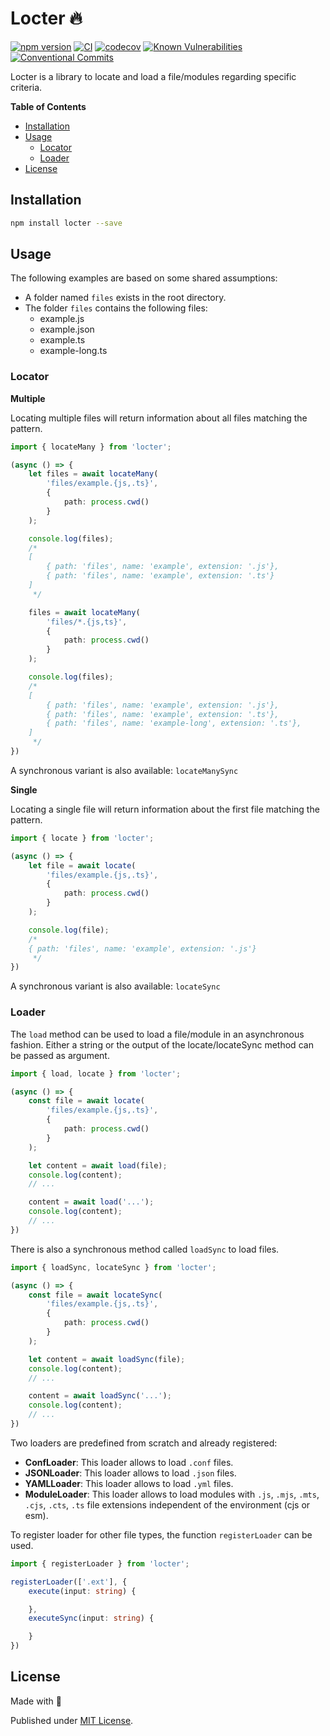 # Locter 🔥

[![npm version](https://badge.fury.io/js/locter.svg)](https://badge.fury.io/js/locter)
[![CI](https://github.com/tada5hi/locter/actions/workflows/main.yml/badge.svg)](https://github.com/tada5hi/locter/actions/workflows/main.yml)
[![codecov](https://codecov.io/gh/Tada5hi/locter/branch/master/graph/badge.svg?token=4KNSG8L13V)](https://codecov.io/gh/Tada5hi/locter)
[![Known Vulnerabilities](https://snyk.io/test/github/Tada5hi/locter/badge.svg?targetFile=package.json)](https://snyk.io/test/github/Tada5hi/locter?targetFile=package.json)
[![Conventional Commits](https://img.shields.io/badge/Conventional%20Commits-1.0.0-%23FE5196?logo=conventionalcommits&logoColor=white)](https://conventionalcommits.org)

Locter is a library to locate and load a file/modules regarding specific criteria.

**Table of Contents**

- [Installation](#installation)
- [Usage](#usage)
  - [Locator](#locator)
  - [Loader](#loader)
- [License](#license)

## Installation

```bash
npm install locter --save
```

## Usage

The following examples are based on some shared assumptions:
- A folder named `files` exists in the root directory.
- The folder `files` contains the following files:
  - example.js
  - example.json
  - example.ts
  - example-long.ts


### Locator

**Multiple**

Locating multiple files will return information about all files matching the pattern.

```typescript
import { locateMany } from 'locter';

(async () => {
    let files = await locateMany(
        'files/example.{js,.ts}',
        {
            path: process.cwd()
        }
    );

    console.log(files);
    /*
    [
        { path: 'files', name: 'example', extension: '.js'},
        { path: 'files', name: 'example', extension: '.ts'}
    ]
     */

    files = await locateMany(
        'files/*.{js,ts}',
        {
            path: process.cwd()
        }
    );

    console.log(files);
    /*
    [
        { path: 'files', name: 'example', extension: '.js'},
        { path: 'files', name: 'example', extension: '.ts'},
        { path: 'files', name: 'example-long', extension: '.ts'},
    ]
     */
})
```

A synchronous variant is also available: `locateManySync`

**Single**

Locating a single file will return information about the first file matching the pattern.

```typescript
import { locate } from 'locter';

(async () => {
    let file = await locate(
        'files/example.{js,.ts}',
        {
            path: process.cwd()
        }
    );

    console.log(file);
    /*
    { path: 'files', name: 'example', extension: '.js'}
     */
})
```

A synchronous variant is also available: `locateSync`

### Loader

The `load` method can be used to load a file/module in an asynchronous fashion.
Either a string or the output of the locate/locateSync method can be passed as argument.

```typescript
import { load, locate } from 'locter';

(async () => {
    const file = await locate(
        'files/example.{js,.ts}',
        {
            path: process.cwd()
        }
    );

    let content = await load(file);
    console.log(content);
    // ...

    content = await load('...');
    console.log(content);
    // ...
})
```

There is also a synchronous method called `loadSync` to load files.

```typescript
import { loadSync, locateSync } from 'locter';

(async () => {
    const file = await locateSync(
        'files/example.{js,.ts}',
        {
            path: process.cwd()
        }
    );

    let content = await loadSync(file);
    console.log(content);
    // ...

    content = await loadSync('...');
    console.log(content);
    // ...
})
```

Two loaders are predefined from scratch and already registered:
- **ConfLoader**: This loader allows to load `.conf` files.
- **JSONLoader**: This loader allows to load `.json` files.
- **YAMLLoader**: This loader allows to load `.yml` files.
- **ModuleLoader**: This loader allows to load modules with
  `.js`, `.mjs`, `.mts`, `.cjs`, `.cts`, `.ts` file extensions independent of the environment (cjs or esm).

To register loader for other file types, the function `registerLoader` can be used.

```typescript
import { registerLoader } from 'locter';

registerLoader(['.ext'], {
    execute(input: string) {

    },
    executeSync(input: string) {

    }
})
```


## License

Made with 💚

Published under [MIT License](./LICENSE).
